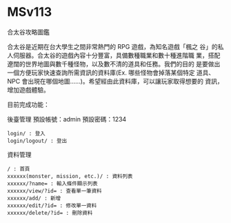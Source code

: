 # MSv113
合太谷攻略圖鑑

合太谷是近期在台大學生之間非常熱門的 RPG 遊戲，為知名遊戲「楓之
谷」的私人伺服器。合太谷的遊戲內容十分豐富，具備數種職業和數十種進階職
業，搭配遼闊的世界地圖與數千種怪物，以及數不清的道具和任務。我們的目的
是要做出一個方便玩家快速查詢所需資訊的資料庫(Ex. 哪些怪物會掉落某個特定
道具、NPC 會出現在哪個地圖......)。希望經由此資料庫，可以讓玩家取得想要的
資訊，增加遊戲體驗。

目前完成功能：

後臺管理
預設帳號：admin 預設密碼：1234

```
login/ : 登入
login/logout/ : 登出
```

資料管理

```
/ : 首頁
xxxxxx(monster, mission, etc.)/ : 資料列表
xxxxxx/?name= : 輸入條件顯示列表
xxxxxx/view/?id= : 查看單一筆資料
xxxxxx/add/ : 新增
xxxxxx/edit/?id= : 修改單一資料
xxxxxx/delete/?id= : 刪除資料
```
